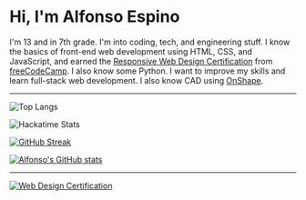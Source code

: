 # Hi, I'm Alfonso Espino

I'm 13 and in 7th grade. I'm into coding, tech, and engineering stuff. I know the basics of front-end web development using HTML, CSS, and JavaScript, and earned the [Responsive Web Design Certification](https://freecodecamp.org/certification/Alfonsoce11/responsive-web-design) from [freeCodeCamp](https://freecodecamp.org). I also know some Python. I want to improve my skills and learn full-stack web development. I also know CAD using [OnShape](https://onshape.com).

---


<div id="header" align="left">

![Top Langs](https://github-readme-stats.vercel.app/api/top-langs/?username=Alfonsoce11&layout=compact)

![Hackatime Stats](https://github-readme-stats.hackclub.dev/api/wakatime?username=2894&api_domain=hackatime.hackclub.com&theme=darcula&custom_title=Hackatime+Stats&layout=compact&cache_seconds=0&langs_count=8)

[![GitHub Streak](https://streak-stats.demolab.com?user=Alfonsoce11)](https://git.io/streak-stats)

[![Alfonso's GitHub stats](https://github-readme-stats.vercel.app/api?username=alfonsoce11&show_icons=true&theme=highcontrast)](https://github.com/anuraghazra/github-readme-stats)

</div>

---

[![Web Design Certification](https://file.garden/ZXPZOz_dI1vYUjXR/WebDesignCertification.png)](https://freecodecamp.org/certification/Alfonsoce11/responsive-web-design)

<!---
Alfonsoce11/Alfonsoce11 is a ✨ special ✨ repository because its `README.md` (this file) appears on your GitHub profile.
You can click the Preview link to take a look at your changes.
--->
